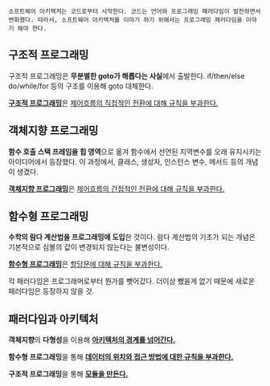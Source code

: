 ```
소프트웨어 아키텍처는 코드로부터 시작한다. 코드는 언어와 프로그래밍 패러다임이 발전하면서 변화했다. 따라서, 소프트웨어 아키텍처를 이야기 하기 위해서는 프로그래밍 패러다임을 이야기 해야 한다.
```
## 구조적 프로그래밍
구조적 프로그래밍은 **무분별한 goto가 해롭다는 사실**에서 출발한다. if/then/else do/while/for 등의 구조를 이용해 goto 대체한다.

<u>**구조적 프로그래밍**</u>은 <u>제어흐름의 직접적인 전환에 대해 규칙을 부과한다.</u>

## 객체지향 프로그래밍

**함수 호출 스택 프레임을 힙 영역**으로 옮겨 함수에서 선언된 지역변수를 오래 유지시키는 아이디어에서 등장했다. 이 과정에서, 클래스, 생성자, 인스턴스 변수, 메서드 등의 개념이 생겼다.

<u>**객체지향 프로그래밍**</u>은 <u>제어흐름의 간접적인 전환에 대해 규칙을 부과한다.</u>

## 함수형 프로그래밍

**수학의 람다 계산법을 프로그래밍에 도입**한 것이다. 람다 계산법의 기초가 되는 개념은 기본적으로 심볼의 값이 변경되지 않는다는 불변성이다.

<u>**함수형 프로그래밍**</u>은 <u>할당문에 대해 규칙을 부과한다.</u>

각 패러다임은 프로그래머로부터 뭔가를 뺏어갔다. 더이상 뺐을게 없기 때문에 새로운 패러다임은 등장하지 않을 것.

## 패러다임과 아키텍처
**객체지향**의 **다형성**을 이용해 <u>**아키텍처의 경계를 넘어간다.**</u>

**함수형 프로그래밍**을 통해 <u>**데이터의 위치와 접근 방법에 대한 규칙을 부과한다.**</u>

**구조적 프로그래밍**을 통해 <u>**모듈을 만든다.**</u>
